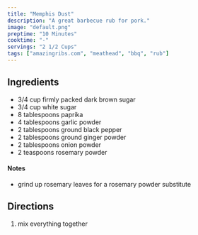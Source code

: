 ```yaml
---
title: "Memphis Dust"
description: "A great barbecue rub for pork."
image: "default.png"
preptime: "10 Minutes"
cooktime: "-"
servings: "2 1/2 Cups"
tags: ["amazingribs.com", "meathead", "bbq", "rub"]
---
```


## Ingredients
- 3/4 cup firmly packed dark brown sugar
- 3/4 cup white sugar
- 8 tablespoons paprika
- 4 tablespoons garlic powder
- 2 tablespoons ground black pepper
- 2 tablespoons ground ginger powder
- 2 tablespoons onion powder
- 2 teaspoons rosemary powder

#### Notes
- grind up rosemary leaves for a rosemary powder substitute

## Directions
1. mix everything together
